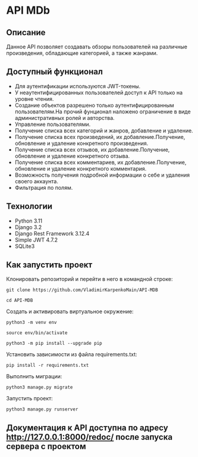 # API MDb
## Описание
Данное API позволяет создавать обзоры пользователей на различные произведения, обладающие категорией, а также жанрами.
## Доступный функционал
* Для аутентификации используются JWT-токены.
* У неаутентифицированных пользователей доступ к API только на уровне чтения.
* Создание объектов разрешено только аутентифицированным пользователям.На прочий фунционал наложено ограничение в виде административных ролей и авторства.
* Управление пользователями.
* Получение списка всех категорий и жанров, добавление и удаление.
* Получение списка всех произведений, их добавление.Получение, обновление и удаление конкретного произведения.
* Получение списка всех отзывов, их добавление.Получение, обновление и удаление конкретного отзыва.
* Получение списка всех комментариев, их добавление.Получение, обновление и удаление конкретного комментария.
* Возможность получения подробной информации о себе и удаления своего аккаунта.
* Фильтрация по полям.
## Технологии
* Python 3.11
* Django 3.2
* Django Rest Framework 3.12.4
* Simple JWT 4.7.2
* SQLite3
## Как запустить проект

Клонировать репозиторий и перейти в него в командной строке:

```
git clone https://github.com/VladimirKarpenkoMain/API-MDB
```

```
cd API-MDB
```

Cоздать и активировать виртуальное окружение:

```
python3 -m venv env
```

```
source env/bin/activate
```

```
python3 -m pip install --upgrade pip
```

Установить зависимости из файла requirements.txt:

```
pip install -r requirements.txt
```

Выполнить миграции:

```
python3 manage.py migrate
```

Запустить проект:

```
python3 manage.py runserver
```
## Документация к API доступна по адресу http://127.0.0.1:8000/redoc/ после запуска сервера с проектом
